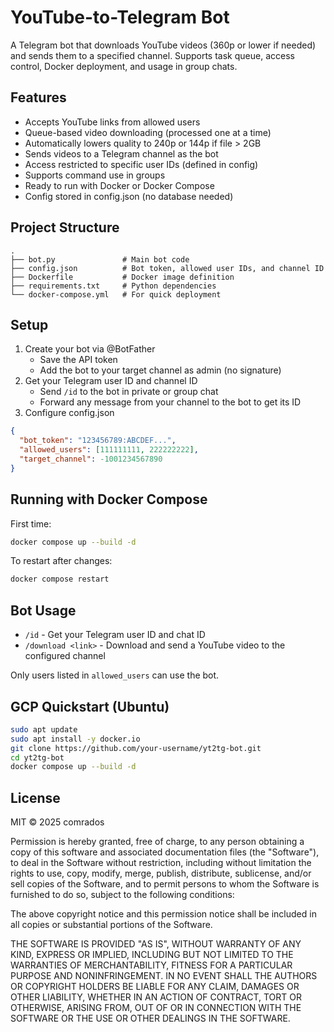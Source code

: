 # YouTube-to-Telegram Bot

A Telegram bot that downloads YouTube videos (360p or lower if needed) and sends them to a specified channel. Supports task queue, access control, Docker deployment, and usage in group chats.

## Features

* Accepts YouTube links from allowed users
* Queue-based video downloading (processed one at a time)
* Automatically lowers quality to 240p or 144p if file > 2GB
* Sends videos to a Telegram channel as the bot
* Access restricted to specific user IDs (defined in config)
* Supports command use in groups
* Ready to run with Docker or Docker Compose
* Config stored in config.json (no database needed)

## Project Structure

```
.
├── bot.py               # Main bot code
├── config.json          # Bot token, allowed user IDs, and channel ID
├── Dockerfile           # Docker image definition
├── requirements.txt     # Python dependencies
└── docker-compose.yml   # For quick deployment
```

## Setup

1. Create your bot via @BotFather
   * Save the API token
   * Add the bot to your target channel as admin (no signature)
2. Get your Telegram user ID and channel ID
   * Send `/id` to the bot in private or group chat
   * Forward any message from your channel to the bot to get its ID
3. Configure config.json
```json
{
  "bot_token": "123456789:ABCDEF...",
  "allowed_users": [111111111, 222222222],
  "target_channel": -1001234567890
}
```

## Running with Docker Compose

First time:
```bash
docker compose up --build -d
```

To restart after changes:
```bash
docker compose restart
```

## Bot Usage

* `/id` - Get your Telegram user ID and chat ID
* `/download <link>` - Download and send a YouTube video to the configured channel

Only users listed in `allowed_users` can use the bot.

## GCP Quickstart (Ubuntu)

```bash
sudo apt update
sudo apt install -y docker.io
git clone https://github.com/your-username/yt2tg-bot.git
cd yt2tg-bot
docker compose up --build -d
```

## License

MIT © 2025 comrados

Permission is hereby granted, free of charge, to any person obtaining a copy of this software and associated documentation files (the "Software"), to deal in the Software without restriction, including without limitation the rights to use, copy, modify, merge, publish, distribute, sublicense, and/or sell copies of the Software, and to permit persons to whom the Software is furnished to do so, subject to the following conditions:

The above copyright notice and this permission notice shall be included in all copies or substantial portions of the Software.

THE SOFTWARE IS PROVIDED "AS IS", WITHOUT WARRANTY OF ANY KIND, EXPRESS OR IMPLIED, INCLUDING BUT NOT LIMITED TO THE WARRANTIES OF MERCHANTABILITY, FITNESS FOR A PARTICULAR PURPOSE AND NONINFRINGEMENT. IN NO EVENT SHALL THE AUTHORS OR COPYRIGHT HOLDERS BE LIABLE FOR ANY CLAIM, DAMAGES OR OTHER LIABILITY, WHETHER IN AN ACTION OF CONTRACT, TORT OR OTHERWISE, ARISING FROM, OUT OF OR IN CONNECTION WITH THE SOFTWARE OR THE USE OR OTHER DEALINGS IN THE SOFTWARE.